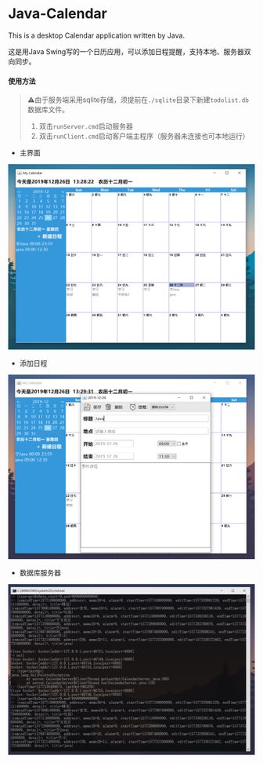 # Java-Calendar
This is a desktop Calendar application written by Java. 

这是用Java Swing写的一个日历应用，可以添加日程提醒，支持本地、服务器双向同步。

#### 使用方法

> :warning:由于服务端采用sqlite存储，须提前在`./sqlite`目录下新建`todolist.db`数据库文件。
>
> 1. 双击`runServer.cmd`启动服务器
> 2. 双击`runClient.cmd`启动客户端主程序（服务器未连接也可本地运行）

- 主界面

![1577338117705](README.assets/1577338117705.png)

- 添加日程

![1577338180238](README.assets/1577338180238.png)

- 数据库服务器

![1577338210212](README.assets/1577338210212.png)